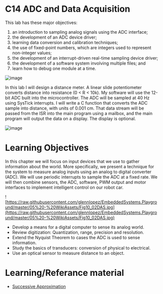 C14 ADC and Data Acquisition
=================
This lab has these major objectives: 
1) an introduction to sampling analog signals using the ADC interface; 
2) the development of an ADC device driver; 
3) learning data conversion and calibration techniques; 
4) the use of fixed-point numbers, which are integers used to represent non-integer values; 
5) the development of an interrupt-driven real-time sampling device driver;
6) the development of a software system involving multiple files; and
7) learn how to debug one module at a time.

![image](https://raw.githubusercontent.com/glennlopez/EmbeddedSystems.Playground/master/05%20-%20WikiAssets/Lab14_2.png)

In this lab I will design a distance meter. A linear slide potentiometer converts distance into resistance (0 < R < 10k). My software will use the 12-bit ADC built into the microcontroller. The ADC will be sampled at 40 Hz using SysTick interrupts. I will write a C function that converts the ADC sample into distance, with units of 0.001 cm. That data stream will be passed from the ISR into the main program using a mailbox, and the main program will output the data on a display. The display is optional.

![image](https://raw.githubusercontent.com/glennlopez/EmbeddedSystems.Playground/master/05%20-%20WikiAssets/Lab14_1.jpg)


Learning Objectives
=================
In this chapter we will focus on input devices that we use to gather information about the world. More specifically, we present a technique for the system to measure analog inputs using an analog to digital converter (ADC). We will use periodic interrupts to sample the ADC at a fixed rate. We will then combine sensors, the ADC, software, PWM output and motor interfaces to implement intelligent control on our robot car.

![https://raw.githubusercontent.com/glennlopez/EmbeddedSystems.Playground/master/05%20-%20WikiAssets/Fig10_02DAS.jpg](https://raw.githubusercontent.com/glennlopez/EmbeddedSystems.Playground/master/05%20-%20WikiAssets/Fig10_02DAS.jpg)

* Develop a means for a digital computer to sense its analog world.
* Review digitization: Quantization, range, precision and resolution.
* Extend the Nyquist Theorem to cases the ADC is used to sense information.
* Study the basics of transducers: conversion of physical to electrical.
* Use an optical sensor to measure distance to an object.


Learning/Referance material
=================
* [Successive Approximation](https://www.youtube.com/watch?v=BD3k9bO3hJ0)